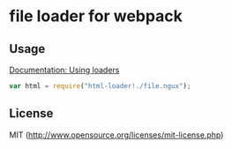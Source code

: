 # file loader for webpack

## Usage

[Documentation: Using loaders](http://webpack.github.io/docs/using-loaders.html)

``` javascript
var html = require("html-loader!./file.ngux");
```

## License

MIT (http://www.opensource.org/licenses/mit-license.php)
